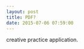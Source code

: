 ```yaml
---
layout: post
title: PDF?
date: 2015-07-06 07:59:00
---
```


<object data="../_poetry/pdf/Naud.E-IAP.480-IndependentCreativePracticeApplication-2024.pdf" width="1000" height="1000" type='application/pdf'></object>

creative practice application.
